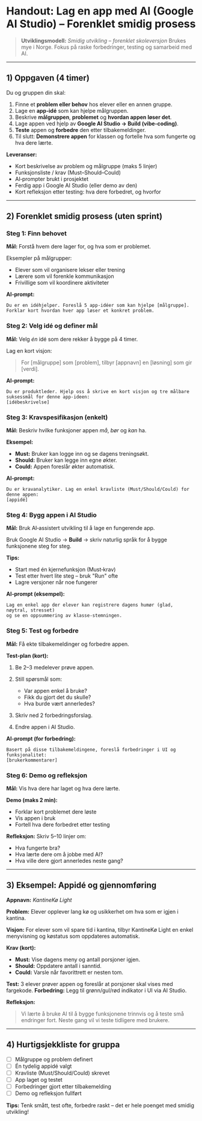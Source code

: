 # Handout: Lag en app med AI (Google AI Studio) – Forenklet smidig prosess

> **Utviklingsmodell:** *Smidig utvikling – forenklet skoleversjon*
> Brukes mye i Norge. Fokus på raske forbedringer, testing og samarbeid med AI.

---

## 1) Oppgaven (4 timer)

Du og gruppen din skal:

1. Finne et **problem eller behov** hos elever eller en annen gruppe.
2. Lage en **app‑idé** som kan hjelpe målgruppen.
3. Beskrive **målgruppen**, **problemet** og **hvordan appen løser det**.
4. Lage appen ved hjelp av **Google AI Studio → Build (vibe‑coding)**.
5. **Teste** appen og **forbedre** den etter tilbakemeldinger.
6. Til slutt: **Demonstrere appen** for klassen og fortelle hva som fungerte og hva dere lærte.

**Leveranser:**

* Kort beskrivelse av problem og målgruppe (maks 5 linjer)
* Funksjonsliste / krav (Must–Should–Could)
* AI‑prompter brukt i prosjektet
* Ferdig app i Google AI Studio (eller demo av den)
* Kort refleksjon etter testing: hva dere forbedret, og hvorfor

---

## 2) Forenklet smidig prosess (uten sprint)

### Steg 1: Finn behovet

**Mål:** Forstå hvem dere lager for, og hva som er problemet.

Eksempler på målgrupper:

* Elever som vil organisere lekser eller trening
* Lærere som vil forenkle kommunikasjon
* Frivillige som vil koordinere aktiviteter

**AI‑prompt:**

```
Du er en idéhjelper. Foreslå 5 app‑idéer som kan hjelpe [målgruppe].
Forklar kort hvordan hver app løser et konkret problem.
```

### Steg 2: Velg idé og definer mål

**Mål:** Velg *én* idé som dere rekker å bygge på 4 timer.

Lag en kort visjon:

> For [målgruppe] som [problem], tilbyr [appnavn] en [løsning] som gir [verdi].

**AI‑prompt:**

```
Du er produktleder. Hjelp oss å skrive en kort visjon og tre målbare suksessmål for denne app‑ideen:
[idébeskrivelse]
```

### Steg 3: Kravspesifikasjon (enkelt)

**Mål:** Beskriv hvilke funksjoner appen *må*, *bør* og *kan* ha.

**Eksempel:**

* **Must:** Bruker kan logge inn og se dagens treningsøkt.
* **Should:** Bruker kan legge inn egne økter.
* **Could:** Appen foreslår økter automatisk.

**AI‑prompt:**

```
Du er kravanalytiker. Lag en enkel kravliste (Must/Should/Could) for denne appen:
[appidé]
```

### Steg 4: Bygg appen i AI Studio

**Mål:** Bruk AI‑assistert utvikling til å lage en fungerende app.

Bruk Google AI Studio → **Build** → skriv naturlig språk for å bygge funksjonene steg for steg.

**Tips:**

* Start med én kjernefunksjon (Must‑krav)
* Test etter hvert lite steg – bruk "Run" ofte
* Lagre versjoner når noe fungerer

**AI‑prompt (eksempel):**

```
Lag en enkel app der elever kan registrere dagens humør (glad, nøytral, stresset)
og se en oppsummering av klasse‑stemningen.
```

### Steg 5: Test og forbedre

**Mål:** Få ekte tilbakemeldinger og forbedre appen.

**Test‑plan (kort):**

1. Be 2–3 medelever prøve appen.
2. Still spørsmål som:

   * Var appen enkel å bruke?
   * Fikk du gjort det du skulle?
   * Hva burde vært annerledes?
3. Skriv ned 2 forbedringsforslag.
4. Endre appen i AI Studio.

**AI‑prompt (for forbedring):**

```
Basert på disse tilbakemeldingene, foreslå forbedringer i UI og funksjonalitet:
[brukerkommentarer]
```

### Steg 6: Demo og refleksjon

**Mål:** Vis hva dere har laget og hva dere lærte.

**Demo (maks 2 min):**

* Forklar kort problemet dere løste
* Vis appen i bruk
* Fortell hva dere forbedret etter testing

**Refleksjon:**
Skriv 5–10 linjer om:

* Hva fungerte bra?
* Hva lærte dere om å jobbe med AI?
* Hva ville dere gjort annerledes neste gang?

---

## 3) Eksempel: Appidé og gjennomføring

**Appnavn:** *KantineKø Light*

**Problem:** Elever opplever lang kø og usikkerhet om hva som er igjen i kantina.

**Visjon:** For elever som vil spare tid i kantina, tilbyr KantineKø Light en enkel menyvisning og køstatus som oppdateres automatisk.

**Krav (kort):**

* **Must:** Vise dagens meny og antall porsjoner igjen.
* **Should:** Oppdatere antall i sanntid.
* **Could:** Varsle når favorittrett er nesten tom.

**Test:** 3 elever prøver appen og foreslår at porsjoner skal vises med fargekode.
**Forbedring:** Legg til grønn/gul/rød indikator i UI via AI Studio.

**Refleksjon:**

> Vi lærte å bruke AI til å bygge funksjonene trinnvis og å teste små endringer fort. Neste gang vil vi teste tidligere med brukere.

---

## 4) Hurtigsjekkliste for gruppa

* [ ] Målgruppe og problem definert
* [ ] Én tydelig appidé valgt
* [ ] Kravliste (Must/Should/Could) skrevet
* [ ] App laget og testet
* [ ] Forbedringer gjort etter tilbakemelding
* [ ] Demo og refleksjon fullført

**Tips:** Tenk smått, test ofte, forbedre raskt – det er hele poenget med smidig utvikling!
